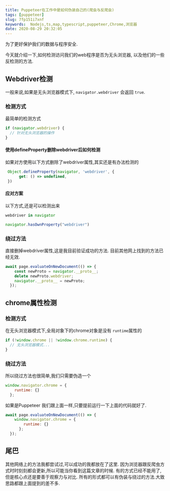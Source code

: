 ```yaml
---
title: Puppeteer在工作中是如何伪装自己的(爬虫与反爬虫)
tags: [puppeteer]
slug: 7fp151i7xnf
keywords:  Nodejs,ts,map,typescript,puppeteer,Chrome,浏览器
date: 2020-08-29 20:32:05
---
```


为了更好保护我们的数据与程序安全.

今天就介绍一下,如何检测访问我们的web程序是否为无头浏览器,
以及他们的一些反检测的方法.

## Webdriver检测

一般来说,如果是无头浏览器模式下, `navigator.webdriver` 会返回 `true`.

### 检测方式

最简单的检测方式
```js
if (navigator.webdriver) {
  // 针对无头浏览器的操作
}
```

#### 使用defineProperty删除webdriver后如何检测

如果对方使用以下方式删除了webdriver属性,其实还是有办法检测的

```js
 Object.defineProperty(navigator, 'webdriver', {
      get: () => undefined,
 })
```

#### 应对方案

以下方式,还是可以检测出来

```js
webdriver in navigator
```

```js
navigator.hasOwnProperty("webdriver")
```


### 绕过方法

直接删掉webdriver属性,这是我目前验证成功的方法.
目前其他网上找到的方法已经无效.

```js
await page.evaluateOnNewDocument(() => {
    const newProto = navigator.__proto__;
    delete newProto.webdriver;
    navigator.__proto__ = newProto;
  });
```

## chrome属性检测


### 检测方式
在无头浏览器模式下,全局对象下的chrome对象是没有 `runtime`属性的

```js
if (!window.chrome || !window.chrome.runtime) {
  // 无头浏览器模式...
}
```

### 绕过方法

所以绕过方法也很简单,我们只需要伪造一个

```js
window.navigator.chrome = {
    runtime: {}
  };
```

如果是Puppeteer 我们跟上面一样,只要提前运行一下上面的代码就好了.

```js
await page.evaluateOnNewDocument(() => {
    window.navigator.chrome = {
        runtime: {}
      };
  });
```

## 尾巴

其他网络上的方法我都尝试过,可以成功的我都放在了这里.
因为浏览器跟反爬虫方式时时刻刻都会更新,所以可能当你看到这篇文章的时候.
有的方式已经不能用了,但是核心点还是要善于观察力与对比.
所有的形式都可以有伪装与绕过的方法.大致思路都跟上面提到的差不多.

